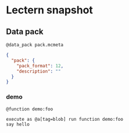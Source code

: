 # Lectern snapshot

## Data pack

`@data_pack pack.mcmeta`

```json
{
  "pack": {
    "pack_format": 12,
    "description": ""
  }
}
```

### demo

`@function demo:foo`

```mcfunction
execute as @a[tag=blob] run function demo:foo
say hello
```
